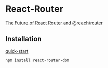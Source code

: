 # React-Router

[The Future of React Router and @reach/router](https://reacttraining.com/blog/reach-react-router-future/)

## Installation

[quick-start](https://reacttraining.com/react-router/web/guides/quick-start)

```bash
npm install react-router-dom
```